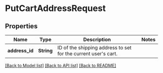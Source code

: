 # PutCartAddressRequest

## Properties

Name | Type | Description | Notes
------------ | ------------- | ------------- | -------------
**address_id** | **String** | ID of the shipping address to set for the current user's cart. | 

[[Back to Model list]](../README.md#documentation-for-models) [[Back to API list]](../README.md#documentation-for-api-endpoints) [[Back to README]](../README.md)


